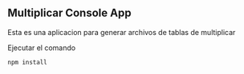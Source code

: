 

## Multiplicar Console App

Esta es una aplicacion para generar archivos de tablas de multiplicar

Ejecutar el comando

```
npm install
````